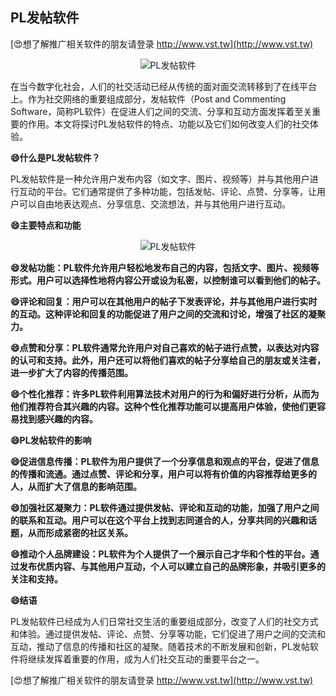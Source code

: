 ## **PL发帖软件**

[😍想了解推广相关软件的朋友请登录 http://www.vst.tw](http://www.vst.tw)

 <center><img src="https://vst.tw/MP4/tuiguang/png/5.png" alt="PL发帖软件"></center>

在当今数字化社会，人们的社交活动已经从传统的面对面交流转移到了在线平台上。作为社交网络的重要组成部分，发帖软件（Post and Commenting Software，简称PL软件）在促进人们之间的交流、分享和互动方面发挥着至关重要的作用。本文将探讨PL发帖软件的特点、功能以及它们如何改变人们的社交体验。

**😄什么是PL发帖软件？**

PL发帖软件是一种允许用户发布内容（如文字、图片、视频等）并与其他用户进行互动的平台。它们通常提供了多种功能，包括发帖、评论、点赞、分享等，让用户可以自由地表达观点、分享信息、交流想法，并与其他用户进行互动。

**😄主要特点和功能**

 <center><img src="https://vst.tw/MP4/tuiguang/png/4.png" alt="PL发帖软件"></center>

**😄发帖功能：PL软件允许用户轻松地发布自己的内容，包括文字、图片、视频等形式。用户可以选择性地将内容公开或设为私密，以控制谁可以看到他们的帖子。**

**😄评论和回复：用户可以在其他用户的帖子下发表评论，并与其他用户进行实时的互动。这种评论和回复的功能促进了用户之间的交流和讨论，增强了社区的凝聚力。**

**😄点赞和分享：PL软件通常允许用户对自己喜欢的帖子进行点赞，以表达对内容的认可和支持。此外，用户还可以将他们喜欢的帖子分享给自己的朋友或关注者，进一步扩大了内容的传播范围。**

**😄个性化推荐：许多PL软件利用算法技术对用户的行为和偏好进行分析，从而为他们推荐符合其兴趣的内容。这种个性化推荐功能可以提高用户体验，使他们更容易找到感兴趣的内容。**

**😄PL发帖软件的影响**

**😄促进信息传播：PL软件为用户提供了一个分享信息和观点的平台，促进了信息的传播和流通。通过点赞、评论和分享，用户可以将有价值的内容推荐给更多的人，从而扩大了信息的影响范围。**

**😄加强社区凝聚力：PL软件通过提供发帖、评论和互动的功能，加强了用户之间的联系和互动。用户可以在这个平台上找到志同道合的人，分享共同的兴趣和话题，从而形成紧密的社区关系。**

**😄推动个人品牌建设：PL软件为个人提供了一个展示自己才华和个性的平台。通过发布优质内容、与其他用户互动，个人可以建立自己的品牌形象，并吸引更多的关注和支持。**

**😄结语**

PL发帖软件已经成为人们日常社交生活的重要组成部分，改变了人们的社交方式和体验。通过提供发帖、评论、点赞、分享等功能，它们促进了用户之间的交流和互动，推动了信息的传播和社区的凝聚。随着技术的不断发展和创新，PL发帖软件将继续发挥着重要的作用，成为人们社交互动的重要平台之一。

[😍想了解推广相关软件的朋友请登录 http://www.vst.tw](http://www.vst.tw)



